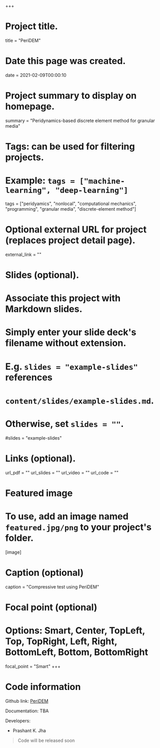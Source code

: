 +++
# Project title.
title = "PeriDEM"

# Date this page was created.
date = 2021-02-09T00:00:10

# Project summary to display on homepage.
summary = "Peridynamics-based discrete element method for granular media"

# Tags: can be used for filtering projects.
# Example: `tags = ["machine-learning", "deep-learning"]`
tags = ["peridyamics", "nonlocal", "computational mechanics", "programming", "granular media", "discrete-element method"]

# Optional external URL for project (replaces project detail page).
external_link = ""

# Slides (optional).
#   Associate this project with Markdown slides.
#   Simply enter your slide deck's filename without extension.
#   E.g. `slides = "example-slides"` references 
#   `content/slides/example-slides.md`.
#   Otherwise, set `slides = ""`.
#slides = "example-slides"

# Links (optional).
url_pdf = ""
url_slides = ""
url_video = ""
url_code = ""


# Featured image
# To use, add an image named `featured.jpg/png` to your project's folder. 
[image]
  # Caption (optional)
  caption = "Compressive test using PeriDEM"
  
  # Focal point (optional)
  # Options: Smart, Center, TopLeft, Top, TopRight, Left, Right, BottomLeft, Bottom, BottomRight
  focal_point = "Smart"
+++

# Code information

Github link: [PeriDEM](https://github.com/prashjha/PeriDEM)

Documentation: TBA

Developers:
 
- Prashant K. Jha

> Code will be released soon
